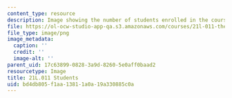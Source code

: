 ```yaml
---
content_type: resource
description: Image showing the number of students enrolled in the course.
file: https://ol-ocw-studio-app-qa.s3.amazonaws.com/courses/21l-011-the-film-experience-fall-2013/bd4db805f1aa13811a0a19a330885c0a_21L-011_stat-students.png
file_type: image/png
image_metadata:
  caption: ''
  credit: ''
  image-alt: ''
parent_uid: 17c63899-0828-3a9d-8260-5e0aff0baad2
resourcetype: Image
title: 21L.011 Students
uid: bd4db805-f1aa-1381-1a0a-19a330885c0a
---
```

